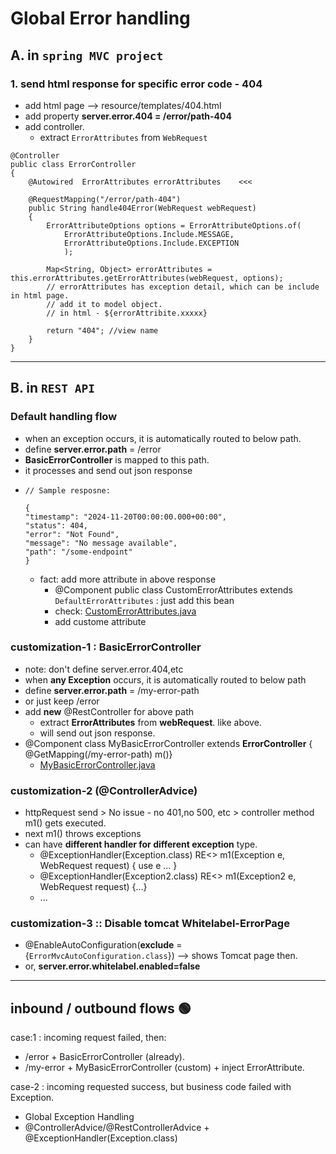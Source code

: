 # Global Error handling

## A. in `spring MVC project`
### 1. send html response for specific error code - 404
- add html page --> resource/templates/404.html 
- add property **server.error.404 = /error/path-404**
- add controller.
  - extract `ErrorAttributes` from  `WebRequest`
```
@Controller
public class ErrorController
{
    @Autowired  ErrorAttributes errorAttributes    <<<
    
    @RequestMapping("/error/path-404")
    public String handle404Error(WebRequest webRequest) 
    {
        ErrorAttributeOptions options = ErrorAttributeOptions.of(
            ErrorAttributeOptions.Include.MESSAGE, 
            ErrorAttributeOptions.Include.EXCEPTION
            );
        
        Map<String, Object> errorAttributes = this.errorAttributes.getErrorAttributes(webRequest, options);
        // errorAttributes has exception detail, which can be include in html page.
        // add it to model object.
        // in html - ${errorAttribite.xxxxx}
        
        return "404"; //view name
    }
}
```

---
## B. in `REST API`
### Default handling flow
- when an exception occurs, it is automatically routed to below path.
- define **server.error.path** = /error
- **BasicErrorController** is mapped to this path. 
- it processes and send out json response
- ```
  // Sample resposne:
  
  {
  "timestamp": "2024-11-20T00:00:00.000+00:00",
  "status": 404,
  "error": "Not Found",
  "message": "No message available",
  "path": "/some-endpoint"
  }
  ```
  - fact: add more attribute in above response
    - @Component public class CustomErrorAttributes extends `DefaultErrorAttributes` : just add this bean
    - check: [CustomErrorAttributes.java](..%2F..%2Fsrc%2Fmain%2Fjava%2Fcom%2Flekhraj%2Fjava%2Fspring%2FSB_99_RESTful_API%2Fcontroller%2FCustomErrorAttributes.java)
    - add custome attribute
  
### customization-1 : BasicErrorController
- note: don't define server.error.404,etc
- when **any Exception** occurs, it is automatically routed to below path
- define **server.error.path** = /my-error-path 
- or just keep /error
- add **new** @RestController for above path
  - extract **ErrorAttributes**  from **webRequest**. like above.
  - will send out json response.
- @Component class MyBasicErrorController extends **ErrorController** { @GetMapping(/my-error-path) m()}
  - [MyBasicErrorController.java](../../src/main/java/com/lekhraj/java/spring/SB_99_RESTful_API/controller/MyBasicErrorController.java)

### customization-2 (@ControllerAdvice)
- httpRequest send > No issue - no 401,no 500, etc > controller method m1() gets executed.
- next m1() throws exceptions
- can have **different handler for different exception** type.
  - @ExceptionHandler(Exception.class) RE<> m1(Exception e, WebRequest request) { use e ... }
  - @ExceptionHandler(Exception2.class) RE<> m1(Exception2 e, WebRequest request) {...}
  - ...

### customization-3 :: Disable tomcat Whitelabel-ErrorPage
- @EnableAutoConfiguration(**exclude** = {`ErrorMvcAutoConfiguration.class`}) --> shows Tomcat page then.
- or, **server.error.whitelabel.enabled=false**

---
## inbound / outbound flows :green_circle:
case:1 : incoming request failed, then:
-  /error + BasicErrorController (already).
-  /my-error + MyBasicErrorController (custom) + inject ErrorAttribute.

case-2 : incoming requested success, but business code failed with Exception.
- Global Exception Handling
- @ControllerAdvice/@RestControllerAdvice + @ExceptionHandler(Exception.class)
